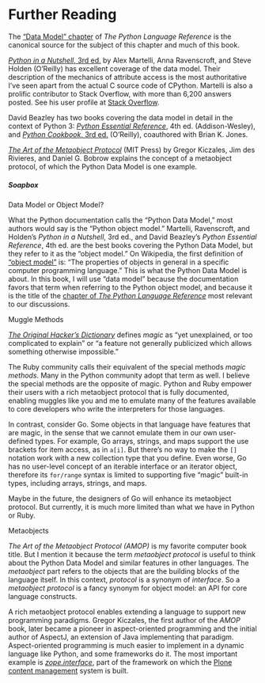 # Further Reading

The [“Data Model” chapter](https://fpy.li/dtmodel) of _The Python Language Reference_ is the canonical source for the subject of this chapter and much of this book.

[_Python in a Nutshell_, 3rd ed.](https://fpy.li/pynut3) by Alex Martelli, Anna Ravenscroft, and Steve Holden (O’Reilly) has excellent coverage of the data model. Their description of the mechanics of attribute access is the most authoritative I’ve seen apart from the actual C source code of CPython. Martelli is also a prolific contributor to Stack Overflow, with more than 6,200 answers posted. See his user profile at [Stack Overflow](https://fpy.li/1-9).

David Beazley has two books covering the data model in detail in the context of Python 3: [_Python Essential Reference_](https://dabeaz.com/per.html), 4th ed. (Addison-Wesley), and [_Python Cookbook_, 3rd ed.](https://fpy.li/pycook3) (O’Reilly), coauthored with Brian K. Jones.

[_The Art of the Metaobject Protocol_](https://mitpress.mit.edu/books/art-metaobject-protocol) (MIT Press) by Gregor Kiczales, Jim des Rivieres, and Daniel G. Bobrow explains the concept of a metaobject protocol, of which the Python Data Model is one example.

##### Soapbox

Data Model or Object Model?

What the Python documentation calls the “Python Data Model,” most authors would say is the “Python object model.” Martelli, Ravenscroft, and Holden’s _Python in a Nutshell_, 3rd ed., and David Beazley’s _Python Essential Reference_, 4th ed. are the best books covering the Python Data Model, but they refer to it as the “object model.” On Wikipedia, the first definition of [“object model”](https://fpy.li/1-10) is: “The properties of objects in general in a specific computer programming language.” This is what the Python Data Model is about. In this book, I will use “data model” because the documentation favors that term when referring to the Python object model, and because it is the title of the [chapter of _The Python Language Reference_](https://fpy.li/dtmodel) most relevant to our discussions.

Muggle Methods

[_The Original Hacker’s Dictionary_](https://fpy.li/1-11) defines _magic_ as “yet unexplained, or too complicated to explain” or “a feature not generally publicized which allows something otherwise impossible.”

The Ruby community calls their equivalent of the special methods _magic methods_. Many in the Python community adopt that term as well. I believe the special methods are the opposite of magic. Python and Ruby empower their users with a rich metaobject protocol that is fully documented, enabling muggles like you and me to emulate many of the features available to core developers who write the interpreters for those languages.

In contrast, consider Go. Some objects in that language have features that are magic, in the sense that we cannot emulate them in our own user-defined types. For example, Go arrays, strings, and maps support the use brackets for item access, as in `a[i]`. But there’s no way to make the `[]` notation work with a new collection type that you define. Even worse, Go has no user-level concept of an iterable interface or an iterator object, therefore its `for/range` syntax is limited to supporting five “magic” built-in types, including arrays, strings, and maps.

Maybe in the future, the designers of Go will enhance its metaobject protocol. But currently, it is much more limited than what we have in Python or Ruby.

Metaobjects

_The Art of the Metaobject Protocol (AMOP)_ is my favorite computer book title. But I mention it because the term _metaobject protocol_ is useful to think about the Python Data Model and similar features in other languages. The _metaobject_ part refers to the objects that are the building blocks of the language itself. In this context, _protocol_ is a synonym of _interface_. So a _metaobject protocol_ is a fancy synonym for object model: an API for core language constructs.

A rich metaobject protocol enables extending a language to support new programming paradigms. Gregor Kiczales, the first author of the _AMOP_ book, later became a pioneer in aspect-oriented programming and the initial author of AspectJ, an extension of Java implementing that paradigm. Aspect-oriented programming is much easier to implement in a dynamic language like Python, and some frameworks do it. The most important example is [_zope.interface_](https://fpy.li/1-12), part of the framework on which the [Plone content management](https://fpy.li/1-13) system is built.

[^1]: .

[^2]:  A C struct is a record type with named fields.